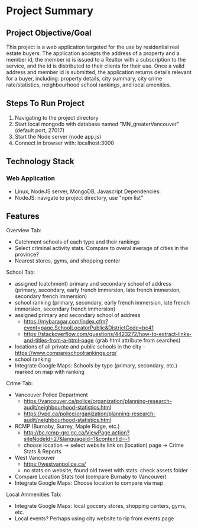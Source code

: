 # Project Summary

## Project Objective/Goal

This project is a web application targeted for the use by residential real estate buyers. The application accepts the address of a property and a member id, the member id is issued to a Realtor with a subscription to the service, and the id is distributed to their clients for their use. Once a valid address and member id is submitted, the application returns details relevant for a buyer, including: property details, city summary, city crime rate/statistics, neighbourhood school rankings, and local amenities.

## Steps To Run Project

1. Navigating to the project directory
2. Start local mongodb with database named "MN_greaterVancouver"(default port, 27017)
3. Start the Node server (node app.js)
4. Connect in browser with: localhost:3000

## Technology Stack

### Web Application
- Linux, NodeJS server, MongoDB, Javascript
Dependencies:
- NodeJS: navigate to project directory, use "npm list"

## Features

Overview Tab:
- Catchment schools of each type and their rankings
- Select criminal activity stats. Compare to overal average of cities in the province?
- Nearest stores, gyms, and shopping center

School Tab:
- assigned (catchment) primary and secondary school of address (primary, secondary, early french immersion, late french immersion, secondary french immersion)
- school ranking (primary, secondary, early french immersion, late french immersion, secondary french immersion)
- assigned primary and secondary school of address
  - https://mybaragar.com/index.cfm?event=page.SchoolLocatorPublic&DistrictCode=bc41
  - https://stackoverflow.com/questions/4423272/how-to-extract-links-and-titles-from-a-html-page (grab html attribute from searches)
- locations of all private and public schools in the city
  -https://www.compareschoolrankings.org/
- school ranking
- Integrate Google Maps: Schools by type (primary, secondary, etc.) marked on map with ranking

Crime Tab:
- Vancouver Police Department
   - https://vancouver.ca/police/organization/planning-research-audit/neighbourhood-statistics.html
   - https://vpd.ca/police/organization/planning-research-audit/neighbourhood-statistics.html
- RCMP (Burnaby, Surrey, Maple Ridge, etc.)
   - http://bc.rcmp-grc.gc.ca/ViewPage.action?siteNodeId=27&languageId=1&contentId=-1
   - choose location -> select website link on (location) page -> Crime Stats & Reports
- West Vancouver
   - https://westvanpolice.ca/
   - no stats on website, found old tweet with stats: check assets folder
- Compare Location Stats tool (compare Burnaby to Vancouver)
- Integrate Google Maps: Choose location to compare via map

Local Ammenities Tab:
- Integrate Google Maps: local goccery stores, shopping centers, gyms, etc.
- Local events? Perhaps using city website to rip from events page
